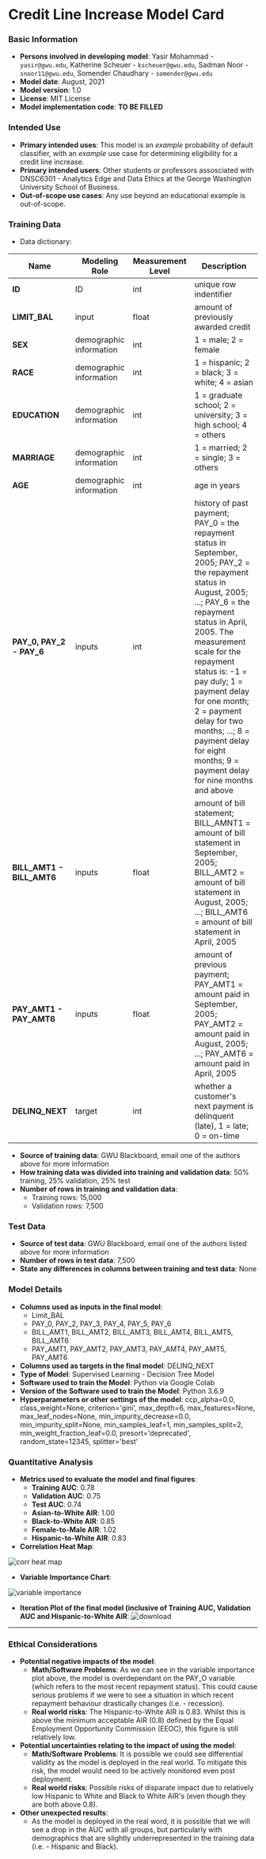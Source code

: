 # Credit Line Increase Model Card

### Basic Information

* **Persons involved in developing model**: Yasir Mohammad - `yasir@gwu.edu`, Katherine Scheuer - `kscheuer@gwu.edu`, Sadman Noor - `snoor11@gwu.edu`, Somender Chaudhary - `somender@gwu.edu` 
* **Model date**: August, 2021
* **Model version**: 1.0
* **License**: MIT License
* **Model implementation code**: **TO BE FILLED**

### Intended Use
* **Primary intended uses**: This model is an *example* probability of default classifier, with an *example* use case for determining eligibility for a credit line increase.
* **Primary intended users**: Other students or professors assosciated with DNSC6301 - Analytics Edge and Data Ethics at the George Washington University School of Business.
* **Out-of-scope use cases**: Any use beyond an educational example is out-of-scope.

### Training Data

* Data dictionary:

| Name | Modeling Role | Measurement Level| Description|
| ---- | ------------- | ---------------- | ---------- |
|**ID**| ID | int | unique row indentifier |
| **LIMIT_BAL** | input | float | amount of previously awarded credit |
| **SEX** | demographic information | int | 1 = male; 2 = female
| **RACE** | demographic information | int | 1 = hispanic; 2 = black; 3 = white; 4 = asian |
| **EDUCATION** | demographic information | int | 1 = graduate school; 2 = university; 3 = high school; 4 = others |
| **MARRIAGE** | demographic information | int | 1 = married; 2 = single; 3 = others |
| **AGE** | demographic information | int | age in years |
| **PAY_0, PAY_2 - PAY_6** | inputs | int | history of past payment; PAY_0 = the repayment status in September, 2005; PAY_2 = the repayment status in August, 2005; ...; PAY_6 = the repayment status in April, 2005. The measurement scale for the repayment status is: -1 = pay duly; 1 = payment delay for one month; 2 = payment delay for two months; ...; 8 = payment delay for eight months; 9 = payment delay for nine months and above |
| **BILL_AMT1 - BILL_AMT6** | inputs | float | amount of bill statement; BILL_AMNT1 = amount of bill statement in September, 2005; BILL_AMT2 = amount of bill statement in August, 2005; ...; BILL_AMT6 = amount of bill statement in April, 2005 |
| **PAY_AMT1 - PAY_AMT6** | inputs | float | amount of previous payment; PAY_AMT1 = amount paid in September, 2005; PAY_AMT2 = amount paid in August, 2005; ...; PAY_AMT6 = amount paid in April, 2005 |
| **DELINQ_NEXT**| target | int | whether a customer's next payment is delinquent (late), 1 = late; 0 = on-time |

* **Source of training data**: GWU Blackboard, email one of the authors above for more information
* **How training data was divided into training and validation data**: 50% training, 25% validation, 25% test
* **Number of rows in training and validation data**:
  * Training rows: 15,000
  * Validation rows: 7,500

### Test Data
* **Source of test data**: GWU Blackboard, email one of the authors listed above for more information
* **Number of rows in test data**: 7,500
* **State any differences in columns between training and test data**: None

### Model Details
* **Columns used as inputs in the final model**: 
  * Limit_BAL
  * PAY_0, PAY_2, PAY_3, PAY_4, PAY_5, PAY_6
  * BILL_AMT1, BILL_AMT2, BILL_AMT3, BILL_AMT4, BILL_AMT5, BILL_AMT6
  * PAY_AMT1, PAY_AMT2, PAY_AMT3, PAY_AMT4, PAY_AMT5, PAY_AMT6
* **Columns used as targets in the final model**: DELINQ_NEXT
* **Type of Model**: Supervised Learning - Decision Tree Model
* **Software used to train the Model**: Python via Google Colab
* **Version of the Software used to train the Model**: Python 3.6.9
* **Hyperparameters or other settings of the model**: ccp_alpha=0.0, class_weight=None, criterion='gini', max_depth=6, max_features=None, max_leaf_nodes=None, min_impurity_decrease=0.0, min_impurity_split=None, min_samples_leaf=1, min_samples_split=2, min_weight_fraction_leaf=0.0, presort='deprecated', random_state=12345, splitter='best'

### Quantitative Analysis
* **Metrics used to evaluate the model and final figures**:
  * **Training AUC**: 0.78
  * **Validation AUC**: 0.75
  * **Test AUC**: 0.74
  * **Asian-to-White AIR**: 1.00
  * **Black-to-White AIR**: 0.85
  * **Female-to-Male AIR**: 1.02
  * **Hispanic-to-White AIR**: 0.83
* **Correlation Heat Map**:

 ![corr heat map](https://user-images.githubusercontent.com/89418186/131205390-7b8b4da4-3972-403d-bea3-ac775cf11447.png)
* **Variable Importance Chart**:

 ![variable importance](https://user-images.githubusercontent.com/89418186/131205409-30556aa7-ce8c-474c-b67e-9e586ad561bb.png)
 
* **Iteration Plot of the final model (inclusive of Training AUC, Validation AUC and Hispanic-to-White AIR**: ![download](https://user-images.githubusercontent.com/89418186/131016505-362577e1-9d0a-4196-9fda-056a8cd8c486.png)
* **

### Ethical Considerations
* **Potential negative impacts of the model**:
  * **Math/Software Problems**: As we can see in the variable importance plot above, the model is overdependant on the PAY_O variable (which refers to the most recent repayment status). This could cause serious problems if we were to see a situation in which recent repayment behaviour drastically changes (i.e. - recession).
  * **Real world risks**: The Hispanic-to-White AIR is 0.83. Whilst this is above the minimum acceptable AIR (0.8) defined by the Equal Employment Opportunity Commission (EEOC), this figure is still relatively low.
* **Potential uncertainties relating to the impact of using the model**:
  * **Math/Software Problems**: It is possible we could see differential validity as the model is deployed in the real world. To mitigate this risk, the model would need to be actively monitored even post deployment.
  * **Real world risks**: Possible risks of disparate impact due to relatively low Hispanic to White and Black to White AIR's (even though they are both above 0.8).
* **Other unexpected results**: 
  * As the model is deployed in the real word, it is possible that we will see a drop in the AUC with all groups, but particularly with demographics that are slightly underrepresented in the training data (i.e. - Hispanic and Black).
